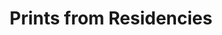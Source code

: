 ---
title: Prints from Residencies
layout: gallery
permalink: /galleries/residencies.html
filter: item.date contains 'residency'
---